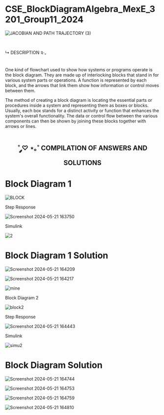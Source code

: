 # CSE_BlockDiagramAlgebra_MexE_3201_Group11_2024

![JACOBIAN AND PATH TRAJECTORY (3)](https://github.com/ImangTimang/CSE_BlockDiagramAlgebra_MexE_3201_Group11_2024/assets/157728066/894d7bd6-effc-46c4-bc0f-109f5d827cc4)

#

↳ DESCRIPTION ༉‧₊

###
One kind of flowchart used to show how systems or programs operate is the block diagram. They are made up of interlocking blocks that stand in for various system parts or operations. A function is represented by each block, and the arrows that link them show how information or control moves between them.

The method of creating a block diagram is locating the essential parts or procedures inside a system and representing them as boxes or blocks. Usually, each box stands for a distinct activity or function that enhances the system's overall functionality. The data or control flow between the various components can then be shown by joining these blocks together with arrows or lines.

#
 <h2 align="center">  ˚ ༘♡ ⋆｡˚ COMPILATION OF ANSWERS AND SOLUTIONS

   
###
###

# Block Diagram 1

![BLOCK](https://github.com/ImangTimang/CSE_BlockDiagramAlgebra_MexE_3201_Group11_2024/assets/157492494/26ead3be-fdd2-4ae0-a5d6-4027406c4555)

Step Response

![Screenshot 2024-05-21 163750](https://github.com/ImangTimang/CSE_BlockDiagramAlgebra_MexE_3201_Group11_2024/assets/157492494/7250102f-9353-4ab4-a020-55d5458056e9)

Simulink

![2](https://github.com/ImangTimang/CSE_BlockDiagramAlgebra_MexE_3201_Group11_2024/assets/157492494/41076b71-e5cb-44be-bbf5-3a5c7c78ddea)

###

# Block Diagram 1 Solution

![Screenshot 2024-05-21 164209](https://github.com/ImangTimang/CSE_BlockDiagramAlgebra_MexE_3201_Group11_2024/assets/157492494/0de8fadb-f66a-4f9f-885e-2fc64ff4d227)

![Screenshot 2024-05-21 164217](https://github.com/ImangTimang/CSE_BlockDiagramAlgebra_MexE_3201_Group11_2024/assets/157492494/ca4a1bc0-9206-45c9-830b-0a3a085b23a9)

![mine](https://github.com/ImangTimang/CSE_BlockDiagramAlgebra_MexE_3201_Group11_2024/assets/157492494/31c9e6e7-c8fd-4720-b382-37a92ce7ea3c)

Block Diagram 2

![block2](https://github.com/ImangTimang/CSE_BlockDiagramAlgebra_MexE_3201_Group11_2024/assets/157492494/eb7c4946-8fe5-4b6f-b198-3d50b5e4d320)

Step Response

![Screenshot 2024-05-21 164443](https://github.com/ImangTimang/CSE_BlockDiagramAlgebra_MexE_3201_Group11_2024/assets/157492494/c5010eb0-e013-4fa3-be24-073a900562d5)

Simulink

![simu2](https://github.com/ImangTimang/CSE_BlockDiagramAlgebra_MexE_3201_Group11_2024/assets/157492494/fc1dc8ab-e11f-4967-babc-7ad4ac9d26ce)

#

# Block Diagram Solution

![Screenshot 2024-05-21 164744](https://github.com/ImangTimang/CSE_BlockDiagramAlgebra_MexE_3201_Group11_2024/assets/157492494/1042919a-c070-4547-be7e-52f9bead7a16)

![Screenshot 2024-05-21 164753](https://github.com/ImangTimang/CSE_BlockDiagramAlgebra_MexE_3201_Group11_2024/assets/157492494/a5fb472a-e259-4eb1-8518-11e1b62306cf)

![Screenshot 2024-05-21 164759](https://github.com/ImangTimang/CSE_BlockDiagramAlgebra_MexE_3201_Group11_2024/assets/157492494/bfba1f81-3654-4d1d-b4f0-73ef25babfe8)

![Screenshot 2024-05-21 164810](https://github.com/ImangTimang/CSE_BlockDiagramAlgebra_MexE_3201_Group11_2024/assets/157492494/a86f39fd-85b8-49c8-9932-2e40919801d7)







